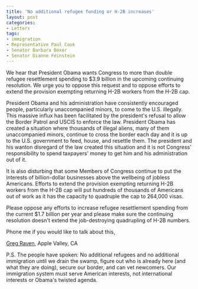 ```yaml
---
title: 'No additional refugee funding or H-2B increases'
layout: post
categories:
- Letters
tags:
- immigration
- Representative Paul Cook
- Senator Barbara Boxer
- Senator Dianne Feinstein
---
```


We hear that President Obama wants Congress to more than double refugee resettlement spending to $3.9 billion in the upcoming continuing resolution. We urge you to oppose this request and to oppose efforts to extend the provision exempting returning H-2B workers from the H-2B cap.

President Obama and his administration have consistently encouraged people, particularly unaccompanied minors, to come to the U.S. illegally. This massive influx has been facilitated by the president's refusal to allow the Border Patrol and USCIS to enforce the law. President Obama has created a situation where thousands of illegal aliens, many of them unaccompanied minors, continue to cross the border each day and it is up to the U.S. government to feed, house, and resettle them. The president and his wanton disregard of the law created this situation and it is not Congress' responsibility to spend taxpayers' money to get him and his administration out of it.

It is also disturbing that some Members of Congress continue to put the interests of billion-dollar businesses above the wellbeing of jobless Americans. Efforts to extend the provision exempting returning H-2B workers from the H-2B cap will put hundreds of thousands of Americans out of work as it has the capacity to quadruple the cap to 264,000 visas.

Please oppose any efforts to increase refugee resettlement spending from the current $1.7 billion per year and please make sure the continuing resolution doesn't extend the job-destroying quadrupling of H-2B numbers.

Phone me if you would like to talk about this,

[Greg Raven](https://www.gregraven.org), Apple Valley, CA

P.S. The people have spoken: No additional refugees and no additional immigration until we drain the swamp, figure out who is already here (and what they are doing), secure our border, and can vet newcomers. Our immigration system must serve American interests, not international interests or Obama's twisted agenda.